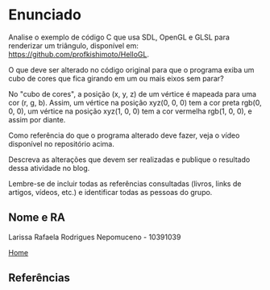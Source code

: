 # Enunciado

Analise o exemplo de código C que usa SDL, OpenGL e GLSL para renderizar um triângulo, disponível em: https://github.com/profkishimoto/HelloGL.

O que deve ser alterado no código original para que o programa exiba um cubo de cores que fica girando em um ou mais eixos sem parar?

No "cubo de cores", a posição (x, y, z) de um vértice é mapeada para uma cor (r, g, b). Assim, um vértice na posição xyz(0, 0, 0) tem a cor preta rgb(0, 0, 0), um vértice na posição xyz(1, 0, 0) tem a cor vermelha rgb(1, 0, 0), e assim por diante.

Como referência do que o programa alterado deve fazer, veja o vídeo disponível no repositório acima.

Descreva as alterações que devem ser realizadas e publique o resultado dessa atividade no blog.

Lembre-se de incluir todas as referências consultadas (livros, links de artigos, vídeos, etc.) e identificar todas as pessoas do grupo.

## Nome e RA
Larissa Rafaela Rodrigues Nepomuceno - 10391039

[Home](README.md)

## Referências


